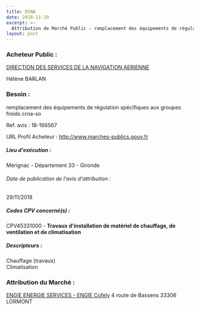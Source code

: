 ```yaml
---
title: DSNA
date: 2018-11-29
excerpt: >-
  Attribution de Marché Public - remplacement des équipements de régulation spécifiques aux groupes froids crna-so
layout: post
---
```


### Acheteur Public : 
<a href="/acheteur-131/siren-120064027"> DIRECTION DES SERVICES DE LA NAVIGATION AERIENNE</a><br/>

Hélène BARLAN





### Besoin :

remplacement des équipements de régulation spécifiques aux groupes froids crna-so

Ref. avis : 18-166567

URL Profil Acheteur : http://www.marches-publics.gouv.fr

##### Lieu d'exécution :

Mérignac - Département 33 - Gironde

###### Date de publication de l'avis d'attribution : 
29/11/2018

##### Codes CPV concerné(s) :
CPV45331000 - **Travaux d'installation de matériel de chauffage, de ventilation et de climatisation** <br/>

##### Descripteurs :
Chauffage (travaux) <br/>
Climatisation <br/>

### Attribution du Marché :
<a href="/entreprise-572/siren-552046955"> ENGIE ENERGIE SERVICES - ENGIE Cofely</a>    4 route de Bassens 33306 LORMONT <br/>
